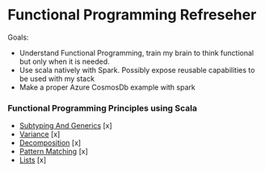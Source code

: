 # Functional Programming Refreseher

Goals:
* Understand Functional Programming, train my brain to think functional but only when it is needed.
* Use scala natively with Spark. Possibly expose reusable capabilities to be used with my stack
* Make a proper Azure CosmosDb example with spark

### Functional Programming Principles using Scala
* [Subtyping And Generics](https://www.coursera.org/learn/progfun1/lecture/KvSC2/lecture-4-3-subtyping-and-generics) [x]
* [Variance](https://www.coursera.org/learn/progfun1/lecture/dnreZ/lecture-4-4-variance-optional) [x]
* [Decomposition](https://www.coursera.org/learn/progfun1/lecture/8ZaPo/lecture-4-5-decomposition) [x]
* [Pattern Matching](https://www.coursera.org/learn/progfun1/lecture/cdHAM/lecture-4-6-pattern-matching) [x]
* [Lists](https://www.coursera.org/learn/progfun1/lecture/TFjsY/lecture-4-7-lists) [x]
